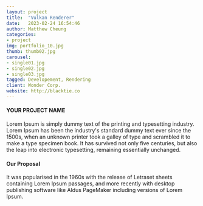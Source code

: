 ```yaml
---
layout: project
title:  "Vulkan Renderer"
date:   2023-02-24 16:54:46
author: Matthew Cheung
categories:
- project
img: portfolio_10.jpg
thumb: thumb02.jpg
carousel:
- single01.jpg
- single02.jpg
- single03.jpg
tagged: Developement, Rendering
client: Wonder Corp.
website: http://blacktie.co
---
```

#### YOUR PROJECT NAME
Lorem Ipsum is simply dummy text of the printing and typesetting industry. Lorem Ipsum has been the industry's standard dummy text ever since the 1500s, when an unknown printer took a galley of type and scrambled it to make a type specimen book. It has survived not only five centuries, but also the leap into electronic typesetting, remaining essentially unchanged.

#### Our Proposal
It was popularised in the 1960s with the release of Letraset sheets containing Lorem Ipsum passages, and more recently with desktop publishing software like Aldus PageMaker including versions of Lorem Ipsum.
